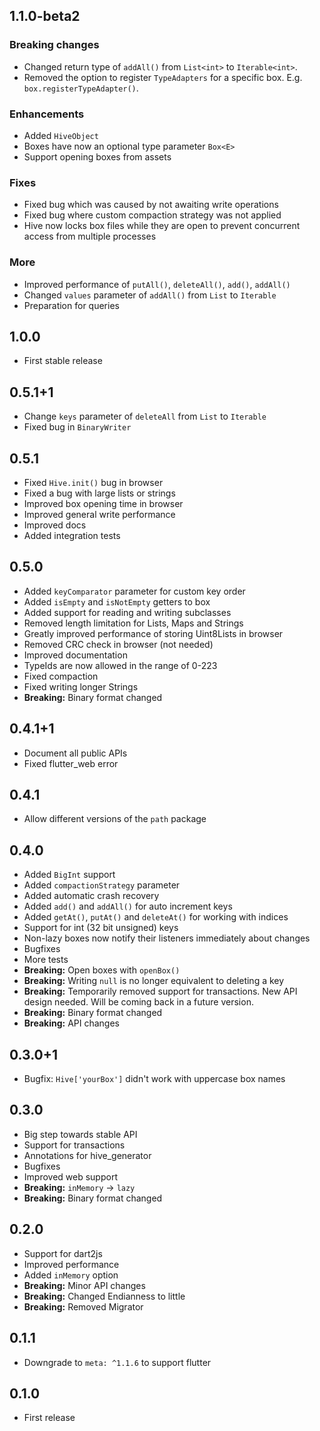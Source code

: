 ## 1.1.0-beta2

### Breaking changes
- Changed return type of `addAll()` from `List<int>` to `Iterable<int>`.
- Removed the option to register `TypeAdapters` for a specific box. E.g. `box.registerTypeAdapter()`.

### Enhancements
- Added `HiveObject`
- Boxes have now an optional type parameter `Box<E>`
- Support opening boxes from assets

### Fixes
- Fixed bug which was caused by not awaiting write operations
- Fixed bug where custom compaction strategy was not applied
- Hive now locks box files while they are open to prevent concurrent access from multiple processes

### More
- Improved performance of `putAll()`, `deleteAll()`, `add()`, `addAll()`
- Changed `values` parameter of `addAll()` from `List` to `Iterable`
- Preparation for queries

## 1.0.0
- First stable release

## 0.5.1+1
- Change `keys` parameter of `deleteAll` from `List` to `Iterable`
- Fixed bug in `BinaryWriter`

## 0.5.1
- Fixed `Hive.init()` bug in browser
- Fixed a bug with large lists or strings
- Improved box opening time in browser
- Improved general write performance
- Improved docs
- Added integration tests

## 0.5.0
- Added `keyComparator` parameter for custom key order
- Added `isEmpty` and `isNotEmpty` getters to box
- Added support for reading and writing subclasses
- Removed length limitation for Lists, Maps and Strings
- Greatly improved performance of storing Uint8Lists in browser
- Removed CRC check in browser (not needed)
- Improved documentation
- TypeIds are now allowed in the range of 0-223
- Fixed compaction
- Fixed writing longer Strings
- **Breaking:** Binary format changed

## 0.4.1+1
- Document all public APIs
- Fixed flutter_web error

## 0.4.1
- Allow different versions of the `path` package

## 0.4.0
- Added `BigInt` support
- Added `compactionStrategy` parameter
- Added automatic crash recovery
- Added `add()` and `addAll()` for auto increment keys
- Added `getAt()`, `putAt()` and `deleteAt()` for working with indices
- Support for int (32 bit unsigned) keys
- Non-lazy boxes now notify their listeners immediately about changes
- Bugfixes
- More tests
- **Breaking:** Open boxes with `openBox()`
- **Breaking:** Writing `null` is no longer equivalent to deleting a key
- **Breaking:** Temporarily removed support for transactions. New API design needed. Will be coming back in a future version.
- **Breaking:** Binary format changed
- **Breaking:** API changes

## 0.3.0+1
- Bugfix: `Hive['yourBox']` didn't work with uppercase box names

## 0.3.0
- Big step towards stable API
- Support for transactions
- Annotations for hive_generator
- Bugfixes
- Improved web support
- **Breaking:** `inMemory` -> `lazy`
- **Breaking:** Binary format changed

## 0.2.0
- Support for dart2js
- Improved performance
- Added `inMemory` option
- **Breaking:** Minor API changes
- **Breaking:** Changed Endianness to little
- **Breaking:** Removed Migrator

## 0.1.1
- Downgrade to `meta: ^1.1.6` to support flutter

## 0.1.0
- First release
